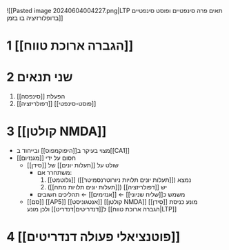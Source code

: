 ![[Pasted image 20240604004227.png|LTP תאים פרה סינפטיים ופוסט סינפטיים בדופלורזיציה בו בזמן]]

# 1	[[הגברה ארוכת טווח]]

# 2	שני תנאים
1. הפעלת [[סינפסה]]
2. [[דפולריזציה]] [[פוסט-סינפטי]]

# 3	[[קולטן NMDA]] 
- מצוי בעיקר ב[[היפוקמפוס]] ובייחוד ב[[CA1]]
- חסום על ידי [[מגנזיום]]
	- שולט על [[תעלות יונים]] של [[סידן]]
		- משתחרר אם:
			1. [[גלוטמט]] נמצא ([[תעלות יונים תלויות ניורוטרנסמיטר]])
			2. יש [[דפולריזציה]] ([[תעלות יונים תלויות מתח]])
		- משמש כ[[שליח שניוני]] ← [[אנזימים]] ← תהליכים חשובים
	- [[סם]] [[AP5]] [[אנטגוניסט]] [[קולטן NMDA]] מונע כניסת [[סידן]] ל[[דנדריטים|דנדריט]] ולכן מונע [[הגברה ארוכת טווח|LTP]]

# 4	[[פוטנציאלי פעולה דנדריטים]]